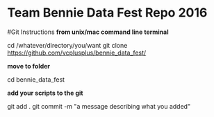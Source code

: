 # Team Bennie Data Fest Repo 2016


#Git Instructions
**from unix/mac command line terminal**

cd /whatever/directory/you/want
git clone https://github.com/vcplusplus/bennie_data_fest/

**move to folder**

cd bennie_data_fest

**add your scripts to the git**

git add .
git commit -m "a message describing what you added"
